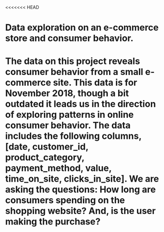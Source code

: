 <<<<<<< HEAD
# Data exploration on an e-commerce store and consumer behavior.
The data on this project reveals consumer behavior from a small e-commerce site. This data is for November 2018, though a bit outdated it leads us in the direction of exploring patterns in online consumer behavior. The data includes the following columns, [date, customer_id, product_category, payment_method, value, time_on_site, clicks_in_site]. We are asking the questions: How long are consumers spending on the shopping website? And, is the user making the purchase? 
=======
